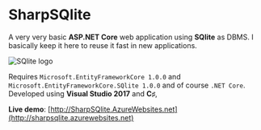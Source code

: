 # SharpSQlite
A very very basic **ASP.NET Core** web application using **SQlite** as DBMS.
I basically keep it here to reuse it fast in new applications.

![SQlite logo](https://sqlite.org/images/sqlite370_banner.gif)

Requires `Microsoft.EntityFrameworkCore 1.0.0` and `Microsoft.EntityFrameworkCore.SQlite 1.0.0` and of course `.NET Core`. Developed using **Visual Studio 2017** and **C♯**,

**Live demo**: [http://SharpSQlite.AzureWebsites.net](http://sharpsqlite.azurewebsites.net)
